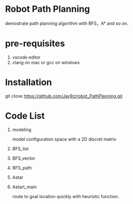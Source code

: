 # Robot Path Planning
demostrate path planning algorithm with BFS，A* and so on.

# pre-requisites
1. vscode editor
2. clang on mac or gcc on windows

# Installation

git clone https://github.com/Jay9z/robot_PathPlanning.git

# Code List
1. modeling
   
   model configuration space with a 2D discret matrix

2. BFS_list
3. BFS_vector
4. BFS_path
5. Astar
6. Astart_main
   
   route to goal location quickly with heuristic function.